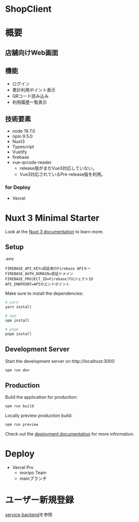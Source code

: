 # ShopClient

# 概要
## 店舗向けWeb画面

## 機能

- ログイン
- 累計利用ポイント表示
- QRコード読み込み
- 利用履歴一覧表示

## 技術要素

- node 19.7.0
- npm 9.5.0
- Nuxt3
- Typescript
- Vuetify
- firebase
- vue-qrcode-reader
  - release版がまだVue3対応していない。
  - Vue3対応されているPre-release版を利用。

### for Deploy

- Vercel

# Nuxt 3 Minimal Starter

Look at the [Nuxt 3 documentation](https://nuxt.com/docs/getting-started/introduction) to learn more.

## Setup


.env

```
FIREBASE_API_KEY=認証用のFirebase APIキー
FIREBASE_AUTH_DOMAIN=認証ドメイン
FIREBASE_PROJECT_ID=FirebaseプロジェクトID
API_ENDPOINT=APIのエンドポイント
```

Make sure to install the dependencies:

```bash
# yarn
yarn install

# npm
npm install

# pnpm
pnpm install
```

## Development Server

Start the development server on http://localhost:3000

```bash
npm run dev
```

## Production

Build the application for production:

```bash
npm run build
```

Locally preview production build:

```bash
npm run preview
```

Check out the [deployment documentation](https://nuxt.com/docs/getting-started/deployment) for more information.

# Deploy

- Vercel Pro
  - moripo Team
  - mainブランチ

# ユーザー新規登録

[service-backend](https://github.com/mori-po/service-backend/blob/develop/README.md)を参照
